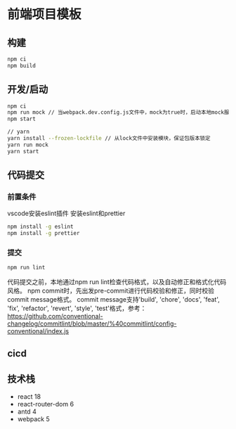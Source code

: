 # 前端项目模板

## 构建
```bash
npm ci
npm build
```

## 开发/启动
```bash
npm ci
npm run mock // 当webpack.dev.config.js文件中，mock为true时，启动本地mock服务。如果mock为false，无需执行该命令。
npm start

// yarn
yarn install --frozen-lockfile // 从lock文件中安装模块，保证包版本锁定
yarn run mock
yarn start
```

## 代码提交
### 前置条件
vscode安装eslint插件
安装eslint和prettier
```bash
npm install -g eslint
npm install -g prettier
```
### 提交
```bash
npm run lint
```
代码提交之前，本地通过npm run lint检查代码格式，以及自动修正和格式化代码风格。
npm commit时，先出发pre-commit进行代码校验和修正，同时校验commit message格式。
commit message支持'build', 'chore', 'docs', 'feat', 'fix', 'refactor', 'revert', 'style', 'test'格式，参考：
https://github.com/conventional-changelog/commitlint/blob/master/%40commitlint/config-conventional/index.js

## cicd

## 技术栈
- react 18
- react-router-dom 6
- antd 4
- webpack 5
